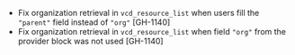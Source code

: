 * Fix organization retrieval in `vcd_resource_list` when users fill the `"parent"` field instead of `"org"` [GH-1140]
* Fix organization retrieval in `vcd_resource_list` when field `"org"` from the provider block was not used [GH-1140]